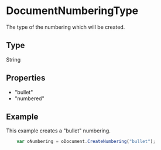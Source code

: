 # DocumentNumberingType

The type of the numbering which will be created.

## Type

String

## Properties

- "bullet" 
- "numbered"

## Example

This example creates a "bullet" numbering.

```javascript
	var oNumbering = oDocument.CreateNumbering("bullet");
```